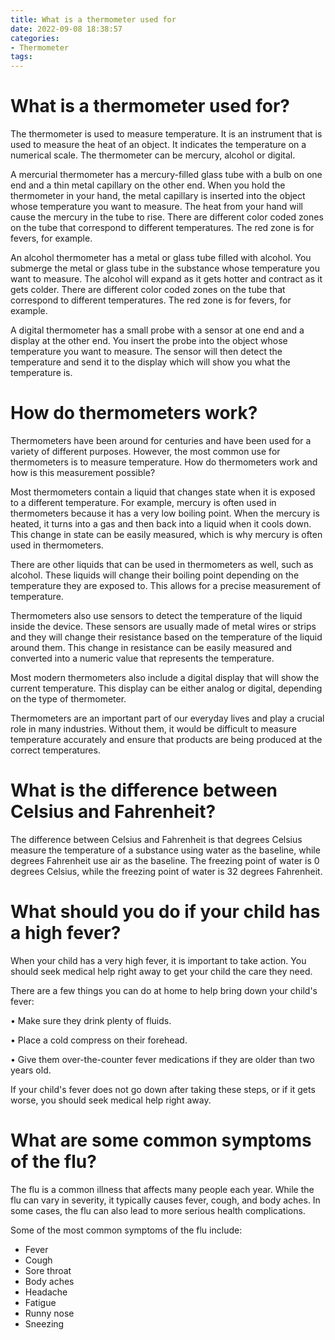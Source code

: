 ```yaml
---
title: What is a thermometer used for
date: 2022-09-08 18:38:57
categories:
- Thermometer
tags:
---
```



#  What is a thermometer used for?

The thermometer is used to measure temperature. It is an instrument that is used to measure the heat of an object. It indicates the temperature on a numerical scale. The thermometer can be mercury, alcohol or digital.



A mercurial thermometer has a mercury-filled glass tube with a bulb on one end and a thin metal capillary on the other end. When you hold the thermometer in your hand, the metal capillary is inserted into the object whose temperature you want to measure. The heat from your hand will cause the mercury in the tube to rise. There are different color coded zones on the tube that correspond to different temperatures. The red zone is for fevers, for example.



An alcohol thermometer has a metal or glass tube filled with alcohol. You submerge the metal or glass tube in the substance whose temperature you want to measure. The alcohol will expand as it gets hotter and contract as it gets colder. There are different color coded zones on the tube that correspond to different temperatures. The red zone is for fevers, for example.



A digital thermometer has a small probe with a sensor at one end and a display at the other end. You insert the probe into the object whose temperature you want to measure. The sensor will then detect the temperature and send it to the display which will show you what the temperature is.

#  How do thermometers work?

Thermometers have been around for centuries and have been used for a variety of different purposes. However, the most common use for thermometers is to measure temperature. How do thermometers work and how is this measurement possible?

Most thermometers contain a liquid that changes state when it is exposed to a different temperature. For example, mercury is often used in thermometers because it has a very low boiling point. When the mercury is heated, it turns into a gas and then back into a liquid when it cools down. This change in state can be easily measured, which is why mercury is often used in thermometers.

There are other liquids that can be used in thermometers as well, such as alcohol. These liquids will change their boiling point depending on the temperature they are exposed to. This allows for a precise measurement of temperature.

Thermometers also use sensors to detect the temperature of the liquid inside the device. These sensors are usually made of metal wires or strips and they will change their resistance based on the temperature of the liquid around them. This change in resistance can be easily measured and converted into a numeric value that represents the temperature.

Most modern thermometers also include a digital display that will show the current temperature. This display can be either analog or digital, depending on the type of thermometer.

Thermometers are an important part of our everyday lives and play a crucial role in many industries. Without them, it would be difficult to measure temperature accurately and ensure that products are being produced at the correct temperatures.

#  What is the difference between Celsius and Fahrenheit?

The difference between Celsius and Fahrenheit is that degrees Celsius measure the temperature of a substance using water as the baseline, while degrees Fahrenheit use air as the baseline. The freezing point of water is 0 degrees Celsius, while the freezing point of water is 32 degrees Fahrenheit.

#  What should you do if your child has a high fever?

When your child has a very high fever, it is important to take action. You should seek medical help right away to get your child the care they need.

There are a few things you can do at home to help bring down your child's fever:

• Make sure they drink plenty of fluids.

• Place a cold compress on their forehead.

• Give them over-the-counter fever medications if they are older than two years old.

If your child's fever does not go down after taking these steps, or if it gets worse, you should seek medical help right away.

#  What are some common symptoms of the flu?

The flu is a common illness that affects many people each year. While the flu can vary in severity, it typically causes fever, cough, and body aches. In some cases, the flu can also lead to more serious health complications.

Some of the most common symptoms of the flu include:

- Fever
- Cough
- Sore throat
- Body aches
- Headache
- Fatigue
- Runny nose
- Sneezing